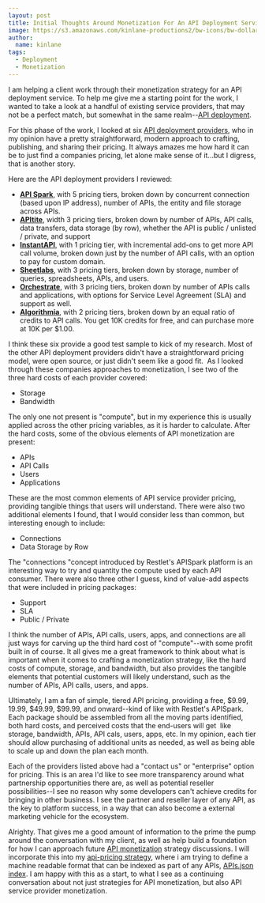 ```yaml
---
layout: post
title: Initial Thoughts Around Monetization For An API Deployment Service
image: https://s3.amazonaws.com/kinlane-productions2/bw-icons/bw-dollar-sign.png
author:
  name: kinlane
tags:
  - Deployment
  - Monetization
---
```

I am helping a client work through their monetization strategy for an API deployment service. To help me give me a starting point for the work, I wanted to take a look at a handful of existing service providers, that may not be a perfect match, but somewhat in the same realm--[API deployment](http://deployment.apievangelist.com/). 

For this phase of the work, I looked at six [API deployment providers](http://deployment.apievangelist.com/companies.html), who in my opinion have a pretty straightforward, modern approach to crafting, publishing, and sharing their pricing. It always amazes me how hard it can be to just find a companies pricing, let alone make sense of it...but I digress, that is another story.

Here are the API deployment providers I reviewed:

*   **[API Spark](http://restlet.com/products/apispark/)**, with 5 pricing tiers, broken down by concurrent connection (based upon IP address), number of APIs, the entity and file storage across APIs.
*   **[APItite](https://www.apitite.net/pricing)**, width 3 pricing tiers, broken down by number of APIs, API calls, data transfers, data storage (by row), whether the API is public / unlisted / private, and support
*   **[InstantAPI](http://www.instantapi.co/#pricing)**, with 1 pricing tier, with incremental add-ons to get more API call volume, broken down just by the number of API calls, with an option to pay for custom domain.
*   **[Sheetlabs](https://sheetlabs.com/#/pricing)**, with 3 pricing tiers, broken down by storage, number of queries, spreadsheets, APIs, and users.
*   **[Orchestrate](https://orchestrate.io/#pricing)**, with 3 pricing tiers, broken down by number of APIs calls and applications, with options for Service Level Agreement (SLA) and support as well.
*   **[Algorithmia](https://algorithmia.com/pricing)**, with 2 pricing tiers, broken down by an equal ratio of credits to API calls. You get 10K credits for free, and can purchase more at 10K per $1.00.

I think these six provide a good test sample to kick of my research. Most of the other API deployment providers didn't have a straightforward pricing model, were open source, or just didn't seem like a good fit.  As I looked through these companies approaches to monetization, I see two of the three hard costs of each provider covered:

*   Storage
*   Bandwidth

The only one not present is "compute", but in my experience this is usually applied across the other pricing variables, as it is harder to calculate. After the hard costs, some of the obvious elements of API monetization are present:

*   APIs
*   API Calls
*   Users
*   Applications

These are the most common elements of API service provider pricing, providing tangible things that users will understand. There were also two additional elements I found, that I would consider less than common, but interesting enough to include:

*   Connections
*   Data Storage by Row

The "connections "concept introduced by Restlet's APISpark platform is an interesting way to try and quantity the compute used by each API consumer. There were also three other I guess, kind of value-add aspects that were included in pricing packages:

*   Support
*   SLA
*   Public / Private

I think the number of APIs, API calls, users, apps, and connections are all just ways for carving up the third hard cost of "compute"--with some profit built in of course. It all gives me a great framework to think about what is important when it comes to crafting a monetization strategy, like the hard costs of compute, storage, and bandwidth, but also provides the tangible elements that potential customers will likely understand, such as the number of APIs, API calls, users, and apps. 

Ultimately, I am a fan of simple, tiered API pricing, providing a free, $9.99, 19.99, $49.99, $99.99, and onward--kind of like with Restlet's APISpark. Each package should be assembled from all the moving parts identified, both hard costs, and perceived costs that the end-users will get  like storage, bandwidth, APIs, API cals, users, apps, etc. In my opinion, each tier should allow purchasing of additional units as needed, as well as being able to scale up and down the plan each month. 

Each of the providers listed above had a "contact us" or "enterprise" option for pricing. This is an area I'd like to see more transparency around what partnership opportunities there are, as well as potential reseller possibilities--I see no reason why some developers can't achieve credits for bringing in other business. I see the partner and reseller layer of any API, as the key to platform success, in a way that can also become a external marketing vehicle for the ecosystem.

Alrighty. That gives me a good amount of information to the prime the pump around the conversation with my client, as well as help build a foundation for how I can approach future [API monetization](http://monetization.apievangelist.com/index.html) strategy discussions. I will incorporate this into my [api-pricing strategy](http://api-pricing.apievangelist.com/), where i am trying to define a machine readable format that can be indexed as part of any APIs, [APIs.json index](http://apisjson.org). I am happy with this as a start, to what I see as a continuing conversation about not just strategies for API monetization, but also API service provider monetization.